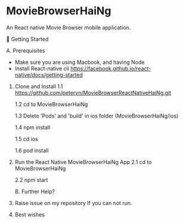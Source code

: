 # MovieBrowserHaiNg

An React native Movie Browser mobile application.

🚀 Getting Started

A. Prerequisites

- Make sure you are using Macbook, and having Node
- Install React-native cli https://facebook.github.io/react-native/docs/getting-started

1. Clone and Install
   1.1 https://github.com/petervn/MovieBrowserReactNativeHaiNg.git
   
   1.2 cd to MovieBrowserHaiNg
   
   1.3 Delete 'Pods' and 'build' in ios folder (MovieBrowserHaiNg/ios)
   
   1.4 npm install
   
   1.5 cd ios
   
   1.6 pod install
2. Run the React Native MovieBrowserHaiNg App
   2.1 cd to MovieBrowserHaiNg
   
   2.2 npm start
   
   B. Further Help?
   
3. Raise issue on my repository If you can not run.

4. Best wishes
